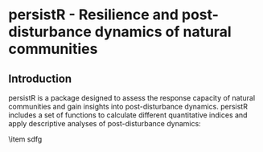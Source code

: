 # persistR - Resilience and post-disturbance dynamics of natural communities

## Introduction

persistR is a package designed to assess the response capacity of natural communities and gain insights into post-disturbance dynamics. persistR includes a set of functions to calculate different quantitative indices and apply descriptive analyses of post-disturbance dynamics:

\item sdfg


